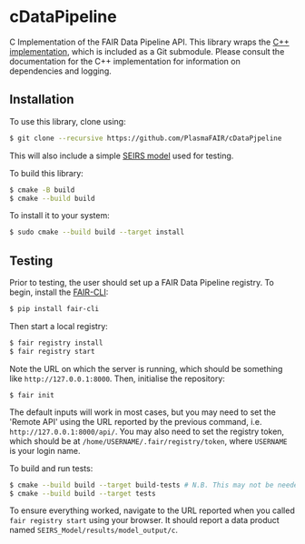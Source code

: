 # cDataPipeline

C Implementation of the FAIR Data Pipeline API. This library wraps the 
[C++ implementation](https://github.com/FAIRDataPipeline/cppDataPipeline), which is
included as a Git submodule. Please consult the documentation for the C++ implementation
for information on dependencies and logging.

## Installation

To use this library, clone using:

```bash
$ git clone --recursive https://github.com/PlasmaFAIR/cDataPjpeline
```

This will also include a simple
[SEIRS model](https://github.com/PlasmaFAIR/cDataPipelineSimpleModel) used for testing.

To build this library:

```bash
$ cmake -B build
$ cmake --build build
```

To install it to your system:

```bash
$ sudo cmake --build build --target install
```

## Testing

Prior to testing, the user should set up a FAIR Data Pipeline registry. To begin,
install the [FAIR-CLI](https://github.com/FAIRDataPipeline/FAIR-CLI):

```bash
$ pip install fair-cli
```

Then start a local registry:

```bash
$ fair registry install
$ fair registry start
```

Note the URL on which the server is running, which should be something like
`http://127.0.0.1:8000`. Then, initialise the repository:

```
$ fair init
```

The default inputs will work in most cases, but you may need to set the 'Remote API'
using the URL reported by the previous command, i.e. `http://127.0.0.1:8000/api/`.
You may also need to set the registry token, which should be at
`/home/USERNAME/.fair/registry/token`, where `USERNAME` is your login name.

To build and run tests:

```bash
$ cmake --build build --target build-tests # N.B. This may not be needed
$ cmake --build build --target tests
```

To ensure everything worked, navigate to the URL reported when you called
`fair registry start` using your browser. It should report a data product named
`SEIRS_Model/results/model_output/c`.
